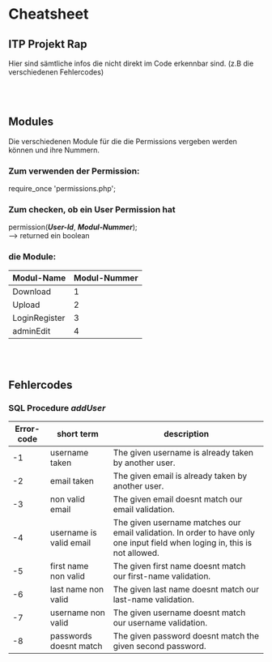 # Cheatsheet

## ITP Projekt Rap

Hier sind sämtliche infos die nicht direkt im Code erkennbar sind. (z.B die verschiedenen Fehlercodes)

<br>
<br>

## Modules

Die verschiedenen Module für die die Permissions vergeben werden können und ihre Nummern.
<br>

### Zum verwenden der Permission:

require_once 'permissions.php';

### Zum checken, ob ein User Permission hat

permission(**_User-Id_**, **_Modul-Nummer_**);  
--> returned ein boolean

### die Module:

| **Modul-Name** | **Modul-Nummer** |
| -------------- | ---------------- |
| Download       | 1                |
| Upload         | 2                |
| LoginRegister  | 3                |
| adminEdit      | 4                |

<br>
<br>
 
## Fehlercodes

### SQL Procedure _addUser_

| **Error-code** | **short term**          | **description**                                                                                                             |
| -------------- | ----------------------- | --------------------------------------------------------------------------------------------------------------------------- |
| -1             | username taken          | The given username is already taken by another user.                                                                        |
| -2             | email taken             | The given email is already taken by another user.                                                                           |
| -3             | non valid email         | The given email doesnt match our email validation.                                                                          |
| -4             | username is valid email | The given username matches our email validation. In order to have only one input field when loging in, this is not allowed. |
| -5             | first name non valid    | The given first name doesnt match our first-name validation.                                                                |
| -6             | last name non valid     | The given last name doesnt match our last-name validation.                                                                  |
| -7             | username non valid      | The given username doesnt match our username validation.                                                                    |
| -8             | passwords doesnt match  | The given password doesnt match the given second password.                                                                  |
